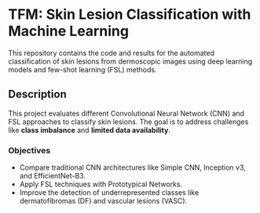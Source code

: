 # TFM: Skin Lesion Classification with Machine Learning

This repository contains the code and results for the automated classification of skin lesions from dermoscopic images using deep learning models and few-shot learning (FSL) methods.

## Description

This project evaluates different Convolutional Neural Network (CNN) and FSL approaches to classify skin lesions. The goal is to address challenges like **class imbalance** and **limited data availability**.

### Objectives
- Compare traditional CNN architectures like Simple CNN, Inception v3, and EfficientNet-B3.
- Apply FSL techniques with Prototypical Networks.
- Improve the detection of underrepresented classes like dermatofibromas (DF) and vascular lesions (VASC).
